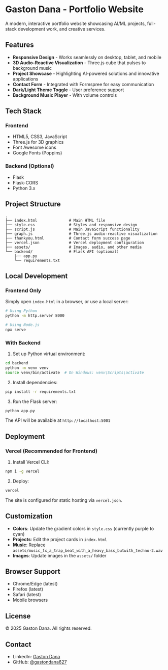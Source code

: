 # Gaston Dana - Portfolio Website

A modern, interactive portfolio website showcasing AI/ML projects, full-stack development work, and creative services.

## Features

- **Responsive Design** - Works seamlessly on desktop, tablet, and mobile
- **3D Audio-Reactive Visualization** - Three.js cube that pulses to background music
- **Project Showcase** - Highlighting AI-powered solutions and innovative applications
- **Contact Form** - Integrated with Formspree for easy communication
- **Dark/Light Theme Toggle** - User preference support
- **Background Music Player** - With volume controls

## Tech Stack

### Frontend
- HTML5, CSS3, JavaScript
- Three.js for 3D graphics
- Font Awesome icons
- Google Fonts (Poppins)

### Backend (Optional)
- Flask
- Flask-CORS
- Python 3.x

## Project Structure

```
.
├── index.html              # Main HTML file
├── style.css               # Styles and responsive design
├── script.js               # Main JavaScript functionality
├── graph.js                # Three.js audio-reactive visualization
├── thankyou.html           # Contact form success page
├── vercel.json             # Vercel deployment configuration
├── assets/                 # Images, audio, and other media
└── backend/                # Flask API (optional)
    ├── app.py
    └── requirements.txt
```

## Local Development

### Frontend Only

Simply open `index.html` in a browser, or use a local server:

```bash
# Using Python
python -m http.server 8000

# Using Node.js
npx serve
```

### With Backend

1. Set up Python virtual environment:
```bash
cd backend
python -m venv venv
source venv/bin/activate  # On Windows: venv\Scripts\activate
```

2. Install dependencies:
```bash
pip install -r requirements.txt
```

3. Run the Flask server:
```bash
python app.py
```

The API will be available at `http://localhost:5001`

## Deployment

### Vercel (Recommended for Frontend)

1. Install Vercel CLI:
```bash
npm i -g vercel
```

2. Deploy:
```bash
vercel
```

The site is configured for static hosting via `vercel.json`.

## Customization

- **Colors**: Update the gradient colors in `style.css` (currently purple to cyan)
- **Projects**: Edit the project cards in `index.html`
- **Music**: Replace `assets/music_fx_a_trap_beat_with_a_heavy_bass_butwith_techno-2.wav`
- **Images**: Update images in the `assets/` folder

## Browser Support

- Chrome/Edge (latest)
- Firefox (latest)
- Safari (latest)
- Mobile browsers

## License

© 2025 Gaston Dana. All rights reserved.

## Contact

- LinkedIn: [Gaston Dana](https://www.linkedin.com/in/gaston-d-859653184/)
- GitHub: [@gastondana627](https://github.com/gastondana627)
